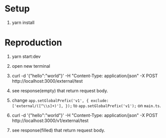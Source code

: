 # Setup

1) yarn install

# Reproduction

1) yarn start:dev
2) open new terminal
3) curl -d '{"hello":"world"}' -H "Content-Type: application/json" -X POST http://localhost:3000/external/test
4) see response(empty) that return request body.

5) change `app.setGlobalPrefix('v1', { exclude: ['external/([^\\s]+)'], });` to `app.setGlobalPrefix('v1');` on `main.ts`.
6) curl -d '{"hello":"world"}' -H "Content-Type: application/json" -X POST http://localhost:3000/v1/external/test
7) see response(filled) that return request body.

